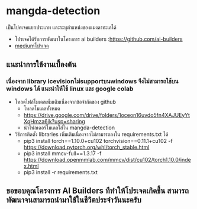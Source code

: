 # mangda-detection
เป็นโปคเจคแยกประเภท และระบุตำแหน่งของแมงดาทะเลได้
* โปรเจคได้รับการพัฒนาในโครงการ ai builders :https://github.com/ai-builders
* [mediumโปรเจค](https://medium.com/@phakkhaphonartburai/ai-%E0%B9%81%E0%B8%A2%E0%B8%81%E0%B9%81%E0%B8%A2%E0%B8%B0%E0%B9%81%E0%B8%A1%E0%B8%87%E0%B8%94%E0%B8%B2%E0%B8%88%E0%B8%B2%E0%B8%99-%E0%B8%81%E0%B8%B1%E0%B8%9A-%E0%B9%81%E0%B8%A1%E0%B8%87%E0%B8%94%E0%B8%B2%E0%B8%9E%E0%B8%B4%E0%B8%A9-784bf470c592)
## แนะนำการใช้งานเบื้องต้น
### เนื่องจาก library icevisionไม่supportบนwindows จึงไม่สามารถใช้บน windows ได้ แนะนำให้ใช้ linux และ google colab
* โหลดไฟล์โมเดลเพิ่มเติมเนื่องจากข้อจำกัดของ github   
  * โหลดโมเดลทั้งหมด
  * https://drive.google.com/drive/folders/1oceon16uvdo5fn4XAJUEyYtXqHmza6jk?usp=sharing
  * นำโฟลเดอร์โมเดลใส่ใน mangda-detection
* วิธีการติดตั้ง libraries เพิ่มเติมเนื่องจากไม่สามารถลงใน requirements.txt ได้
  * pip3 install torch==1.10.0+cu102 torchvision==0.11.1+cu102 -f https://download.pytorch.org/whl/torch_stable.html
  * pip3 install mmcv-full==1.3.17 -f https://download.openmmlab.com/mmcv/dist/cu102/torch1.10.0/index.html
  * pip3 install -r requirements.txt


## ขอขอบคุณโครงการ AI Builders ทีทำให้โปรเจคเกิดขึ้น สามารถพัฒนาจนสามารถนำมาใช้ในชีวิตประจำวันนะครับ
